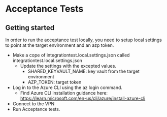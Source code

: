 # Acceptance Tests

## Getting started
In order to run the acceptance test locally, you need to setup local settings to point at the target environment 
and an azp token. 

- Make a cope of integrationtest.local.settings.json called integrationtest.local.settings.json
  - Update the settings with the excepted values. 
    - SHARED_KEYVAULT_NAME: key vault from the target environment
    - AZP_TOKEN: target token 
- Log in to the Azure CLI using the az login command.
  - Find Azure CLI installation guidance here: https://learn.microsoft.com/en-us/cli/azure/install-azure-cli
- Connect to the VPN
- Run Acceptance tests.
